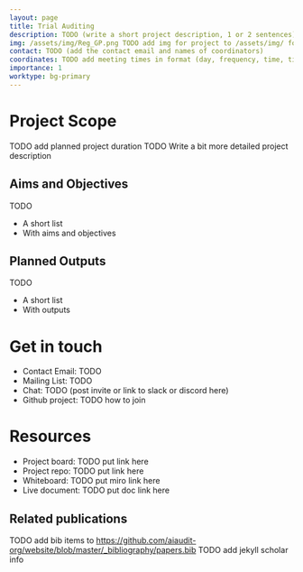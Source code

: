 ```yaml
---
layout: page
title: Trial Auditing
description: TODO (write a short project description, 1 or 2 sentences) 
img: /assets/img/Reg_GP.png TODO add img for project to /assets/img/ folder and then link to it as in example shown
contact: TODO (add the contact email and names of coordinators)
coordinates: TODO add meeting times in format (day, frequency, time, time zone)
importance: 1
worktype: bg-primary
---
```


# Project Scope
TODO add planned project duration
TODO Write a bit more detailed project description

## Aims and Objectives
TODO 
* A short list
* With aims and objectives

## Planned Outputs
TODO
* A short list
* With outputs

# Get in touch
* Contact Email: TODO
* Mailing List: TODO
* Chat: TODO (post invite or link to slack or discord here)
* Github project: TODO how to join

# Resources
* Project board: TODO put link here
* Project repo: TODO put link here
* Whiteboard: TODO put miro link here
* Live document: TODO put doc link here

## Related publications
TODO add bib items to https://github.com/aiaudit-org/website/blob/master/_bibliography/papers.bib
TODO add jekyll scholar info
